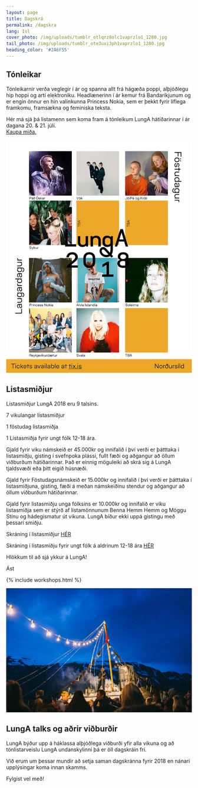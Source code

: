 ```yaml
---
layout: page
title: Dagskrá
permalink: /dagskra
lang: Isl
cover_photo: /img/uploads/tumblr_otlqrz8olc1vaprzlo1_1280.jpg
tail_photo: /img/uploads/tumblr_ote3uxi3ph1vaprzlo1_1280.jpg
heading_color: '#2A6F55'
---
```

## Tónleikar

Tónleikarnir verða veglegir í ár og spanna allt frá hágæða poppi, alþjóðlegu hip hoppi og artí elektroniku. Headlænerinn í ár kemur frá Bandaríkjunum og er engin önnur en hin valinkunna Princess Nokia, sem er þekkt fyrir líflega framkomu, framsækna og feminiska teksta.

Hér má sjá þá listamenn sem koma fram á tónleikum LungA hátíðarinnar í ár dagana 20. & 21. júlí. \
[Kaupa miða. ](https://tix.is/is/event/5706/lunga-2018/)

![null](/img/uploads/lunga_fb_lineup_1.jpg)

## Listasmiðjur

Listasmiðjur LungA 2018 eru 9 talsins.

7 vikulangar listasmiðjur

 1 föstudag listasmiðja

 1 Listasmiðja fyrir ungt fólk 12-18 ára.

Gjald fyrir viku námskeið er 45.000kr og innifalið í því verði er þátttaka í listasmiðju, gisting í svefnpoka plássi, fullt fæði og aðgangur að öllum viðburðum hátíðarinnar. Það er einnig möguleiki að skrá sig á LungA tjaldsvæði eða þitt eigið húsnæði.

Gjald fyrir Föstudagsnámskeið er 15.000kr og innifalið í því verði er þátttaka í listasmiðjuna, gisting, fæði á meðan námskeiðinu stendur og aðgangur að öllum viðburðum hátíðarinnar.

Gjald fyrir listasmiðju unga fólksins er 10.000kr og innifalið er viku listasmiðja sem er stýrð af listamönnunum Benna Hemm Hemm og Möggu Stínu og hádegismatur út vikuna. LungA bíður ekki uppá gistingu með þessari smiðju.

Skráning í listasmiðjur [HÉR](<https://podio.com/webforms/20823240/1432298 >)

Skráning í listasmiðju fyrir ungt fólk á aldrinum 12-18 ára [HÉR](<https://podio.com/webforms/20823273/1432303 >)

Hlökkum til að sjá ykkur á LungA!

Ást



{% include workshops.html %}

![null](/img/uploads/lunga-1-64.jpg)

## LungA talks og aðrir viðburðir

LungA býður upp á háklassa alþjóðlega viðburði yfir alla vikuna og að tónlistarveislu LungA undanskylinni þá er öll dagskráin frí.

Við erum um þessar mundir að setja saman dagskránna fyrir 2018 en nánari upplýsingar koma innan skamms.

Fylgist vel með!

